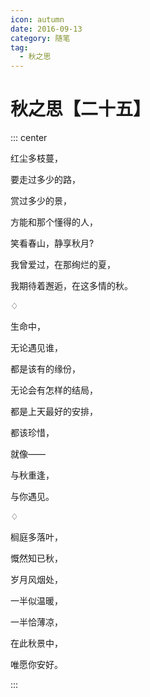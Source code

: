 ```yaml
---
icon: autumn
date: 2016-09-13
category: 随笔
tag:
  - 秋之思
---
```


# 秋之思【二十五】

::: center

红尘多枝蔓，

要走过多少的路，

赏过多少的景，

方能和那个懂得的人，

笑看春山，静享秋月?

我曾爱过，在那绚烂的夏，

我期待着邂逅，在这多情的秋。

♢

生命中，

无论遇见谁，

都是该有的缘份，

无论会有怎样的结局，

都是上天最好的安排，

都该珍惜，

就像——

与秋重逢，

与你遇见。

♢

榈庭多落叶，

慨然知已秋，

岁月风烟处，

一半似温暖，

一半恰薄凉，

在此秋景中，

唯愿你安好。

:::
